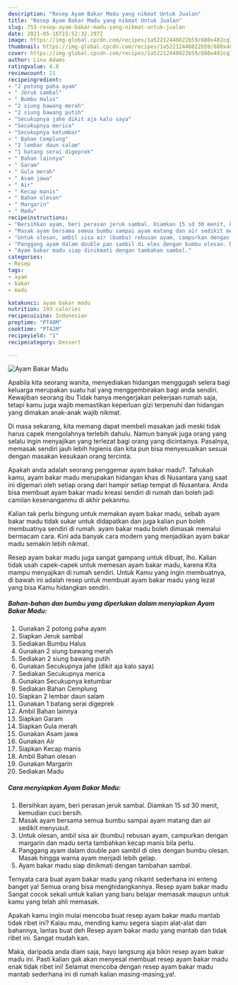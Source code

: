 ```yaml
---
description: "Resep Ayam Bakar Madu yang nikmat Untuk Jualan"
title: "Resep Ayam Bakar Madu yang nikmat Untuk Jualan"
slug: 753-resep-ayam-bakar-madu-yang-nikmat-untuk-jualan
date: 2021-05-16T15:52:32.297Z
image: https://img-global.cpcdn.com/recipes/1a52212448822b59/680x482cq70/ayam-bakar-madu-foto-resep-utama.jpg
thumbnail: https://img-global.cpcdn.com/recipes/1a52212448822b59/680x482cq70/ayam-bakar-madu-foto-resep-utama.jpg
cover: https://img-global.cpcdn.com/recipes/1a52212448822b59/680x482cq70/ayam-bakar-madu-foto-resep-utama.jpg
author: Lina Adams
ratingvalue: 4.8
reviewcount: 11
recipeingredient:
- "2 potong paha ayam"
- " Jeruk sambal"
- " Bumbu Halus"
- "2 siung bawang merah"
- "2 siung bawang putih"
- "Secukupnya jahe dikit aja kalo saya"
- "Secukupnya merica"
- "Secukupnya ketumbar"
- " Bahan Cemplung"
- "2 lembar daun salam"
- "1 batang serai digeprek"
- " Bahan lainnya"
- " Garam"
- " Gula merah"
- " Asam jawa"
- " Air"
- " Kecap manis"
- " Bahan olesan"
- " Margarin"
- " Madu"
recipeinstructions:
- "Bersihkan ayam, beri perasan jeruk sambal. Diamkan 15 sd 30 menit, kemudian cuci bersih."
- "Masak ayam bersama semua bumbu sampai ayam matang dan air sedikit menyusut."
- "Untuk olesan, ambil sisa air (bumbu) rebusan ayam, campurkan dengan margarin dan madu serta tambahkan kecap manis bila perlu."
- "Panggang ayam dalam double pan sambil di oles dengan bumbu olesan. Masak hingga warna ayam menjadi lebih gelap."
- "Ayam bakar madu siap dinikmati dengan tambahan sambal."
categories:
- Resep
tags:
- ayam
- bakar
- madu

katakunci: ayam bakar madu 
nutrition: 193 calories
recipecuisine: Indonesian
preptime: "PT40M"
cooktime: "PT42M"
recipeyield: "1"
recipecategory: Dessert

---
```



![Ayam Bakar Madu](https://img-global.cpcdn.com/recipes/1a52212448822b59/680x482cq70/ayam-bakar-madu-foto-resep-utama.jpg)

Apabila kita seorang wanita, menyediakan hidangan menggugah selera bagi keluarga merupakan suatu hal yang menggembirakan bagi anda sendiri. Kewajiban seorang ibu Tidak hanya mengerjakan pekerjaan rumah saja, tetapi kamu juga wajib memastikan keperluan gizi terpenuhi dan hidangan yang dimakan anak-anak wajib nikmat.

Di masa  sekarang, kita memang dapat membeli masakan jadi meski tidak harus capek mengolahnya terlebih dahulu. Namun banyak juga orang yang selalu ingin menyajikan yang terlezat bagi orang yang dicintainya. Pasalnya, memasak sendiri jauh lebih higienis dan kita pun bisa menyesuaikan sesuai dengan masakan kesukaan orang tercinta. 



Apakah anda adalah seorang penggemar ayam bakar madu?. Tahukah kamu, ayam bakar madu merupakan hidangan khas di Nusantara yang saat ini digemari oleh setiap orang dari hampir setiap tempat di Nusantara. Anda bisa membuat ayam bakar madu kreasi sendiri di rumah dan boleh jadi camilan kesenanganmu di akhir pekanmu.

Kalian tak perlu bingung untuk memakan ayam bakar madu, sebab ayam bakar madu tidak sukar untuk didapatkan dan juga kalian pun boleh membuatnya sendiri di rumah. ayam bakar madu boleh dimasak memalui bermacam cara. Kini ada banyak cara modern yang menjadikan ayam bakar madu semakin lebih nikmat.

Resep ayam bakar madu juga sangat gampang untuk dibuat, lho. Kalian tidak usah capek-capek untuk memesan ayam bakar madu, karena Kita mampu menyajikan di rumah sendiri. Untuk Kamu yang ingin membuatnya, di bawah ini adalah resep untuk membuat ayam bakar madu yang lezat yang bisa Kamu hidangkan sendiri.

<!--inarticleads1-->

##### Bahan-bahan dan bumbu yang diperlukan dalam menyiapkan Ayam Bakar Madu:

1. Gunakan 2 potong paha ayam
1. Siapkan  Jeruk sambal
1. Sediakan  Bumbu Halus
1. Gunakan 2 siung bawang merah
1. Sediakan 2 siung bawang putih
1. Gunakan Secukupnya jahe (dikit aja kalo saya)
1. Sediakan Secukupnya merica
1. Gunakan Secukupnya ketumbar
1. Sediakan  Bahan Cemplung
1. Siapkan 2 lembar daun salam
1. Gunakan 1 batang serai digeprek
1. Ambil  Bahan lainnya
1. Siapkan  Garam
1. Siapkan  Gula merah
1. Gunakan  Asam jawa
1. Gunakan  Air
1. Siapkan  Kecap manis
1. Ambil  Bahan olesan
1. Gunakan  Margarin
1. Sediakan  Madu




<!--inarticleads2-->

##### Cara menyiapkan Ayam Bakar Madu:

1. Bersihkan ayam, beri perasan jeruk sambal. Diamkan 15 sd 30 menit, kemudian cuci bersih.
1. Masak ayam bersama semua bumbu sampai ayam matang dan air sedikit menyusut.
1. Untuk olesan, ambil sisa air (bumbu) rebusan ayam, campurkan dengan margarin dan madu serta tambahkan kecap manis bila perlu.
1. Panggang ayam dalam double pan sambil di oles dengan bumbu olesan. Masak hingga warna ayam menjadi lebih gelap.
1. Ayam bakar madu siap dinikmati dengan tambahan sambal.




Ternyata cara buat ayam bakar madu yang nikamt sederhana ini enteng banget ya! Semua orang bisa menghidangkannya. Resep ayam bakar madu Sangat cocok sekali untuk kalian yang baru belajar memasak maupun untuk kamu yang telah ahli memasak.

Apakah kamu ingin mulai mencoba buat resep ayam bakar madu mantab tidak ribet ini? Kalau mau, mending kamu segera siapin alat-alat dan bahannya, lantas buat deh Resep ayam bakar madu yang mantab dan tidak ribet ini. Sangat mudah kan. 

Maka, daripada anda diam saja, hayo langsung aja bikin resep ayam bakar madu ini. Pasti kalian gak akan menyesal membuat resep ayam bakar madu enak tidak ribet ini! Selamat mencoba dengan resep ayam bakar madu mantab sederhana ini di rumah kalian masing-masing,ya!.

